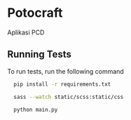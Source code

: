 
# Potocraft

Aplikasi PCD


## Running Tests

To run tests, run the following command

```bash
  pip install -r requirements.txt
```

```bash
  sass --watch static/scss:static/css
```

```bash
  python main.py
```


